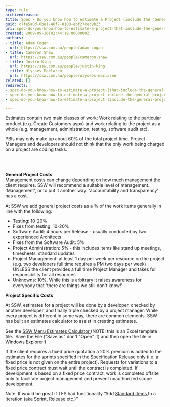 ```yaml
---
type: rule
archivedreason: 
title: Spec - Do you know how to estimate a Project (include the 'General Project Costs')?
guid: c7fa5a0d-0be1-46f7-8100-ebf27cec9b23
uri: spec-do-you-know-how-to-estimate-a-project-that-include-the-general-project-costs
created: 2009-09-16T02:44:19.0000000Z
authors:
- title: Adam Cogan
  url: https://ssw.com.au/people/adam-cogan
- title: Cameron Shaw
  url: https://ssw.com.au/people/cameron-shaw
- title: Justin King
  url: https://ssw.com.au/people/justin-king
- title: Ulysses Maclaren
  url: https://ssw.com.au/people/ulysses-maclaren
related: []
redirects:
- spec-do-you-know-how-to-estimate-a-project-(that-include-the-general-project-costs)
- spec-do-you-know-how-to-estimate-a-project-include-the-general-project-costs
- spec-do-you-know-how-to-estimate-a-project-(include-the-general-project-costs)

---
```




  <p>Estimates&#160;contain two main classes of work&#58; Work&#160;relating to the particular product (e.g. Create Customers.aspx) and work relating to the project as a whole&#160;(e.g. management, administration, testing, software audit etc). <br></p>
<p>PBIs may&#160;only make up about&#160;60% of the total project time. Project Managers and developers should not think that the only work being charged on a project are coding tasks.<br></p>
<br><excerpt class='endintro'></excerpt><br>

  <p>
    <strong>General Project Costs <br>
</strong>Management costs can change depending on how much management the client requires. SSW will recommend a suitable level of management. 'Management', or to put it another way&#58; 'accountability and transparency' has a cost. </p>
<p>At SSW we add general project costs as a % of the work items generally in line with the following&#58;<br></p><ul>
    <li>Testing&#58; 10-20% </li>
    <li>Fixes from testing&#58; 10-20% </li>
    <li>Software Audit&#58; 4 hours per Release - usually conducted by two experienced Architects </li>
    <li>Fixes from the Software Audit&#58; 5% </li>
    <li>Project Administration&#58; 5% - this includes items like stand up meetings, timesheets, standard updates </li>
    <li>Project Management&#58; at least 1 day per week per resource on the project (e.g. two developers full time requires a PM two days per week) UNLESS the client provides a full time Project Manager and takes full responsibility for all resources </li>
    <li>Unknowns&#58; 10%. While this is arbitrary it raises awareness for everybody that 'there are things we still don't know!' </li>
</ul>
<p><strong>Project Specific Costs </strong></p>
<p>At SSW, estimates for a project will be done by a developer, checked by another developer, and finally triple checked by a project manager. While every project is different in some way, there are common elements. SSW has built an estimates calculator to assist in creating estimates. </p>
<p>See the <a href="/Pages/ReleaseEstimationProcess.aspx">SSW Menu Estimates Calculator </a>(NOTE&#58; this is an Excel template file.&#160;&#160;Save the File (&quot;Save as&quot; don't &quot;Open&quot; it) and then open the file in Windows Explorer!) </p>
<p>If the client requires a fixed price quotation a 20% premium is added to the estimates for the sprints&#160;specified in the Specification Release only (i.e. a fixed price is not given on the entire project). Requests for variations to a fixed price contract must wait until the contract is completed. If development is based on a fixed price contract, work is completed offsite only to facilitate project management and prevent unauthorized scope development.​ </p>
<p>Note&#58; It would be great if TFS&#160;had functionality “Add <a href="http&#58;//www.ssw.com.au/ssw/Standards/BetterSoftwareSuggestions/TeamFoundationServer.aspx#StandardItems">Standard Items </a>to a Iteration (aka Sprint, Release etc.)” </p>



